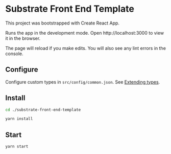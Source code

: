 # Substrate Front End Template

This project was bootstrapped with Create React App.

Runs the app in the development mode.
Open http://localhost:3000 to view it in the browser.

The page will reload if you make edits.
You will also see any lint errors in the console.

## Configure

Configure custom types in `src/config/common.json`. See [Extending types](https://polkadot.js.org/api/start/types.extend.html).

## Install
```bash
cd ./substrate-front-end-template
```
```bash
yarn install
```

## Start
```bash
yarn start
```
